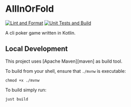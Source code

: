 # AllInOrFold

[![Lint and Format](https://github.com/tom-ludwig/AllInOrFold/actions/workflows/check_lint_and_format.yaml/badge.svg)](https://github.com/tom-ludwig/AllInOrFold/actions/workflows/check_lint_and_format.yaml)
[![Unit Tests and Build](https://github.com/tom-ludwig/AllInOrFold/actions/workflows/test-runner.yaml/badge.svg)](https://github.com/tom-ludwig/AllInOrFold/actions/workflows/test-runner.yaml)

A cli poker game written in Kotlin.

## Local Development

This project uses [Apache Maven][maven] as build tool.

To build from your shell, ensure that `./mvnw` is executable:

```
chmod +x ./mvnw
```
To build simply run:
```
just build
```

[//]: # (## Feature List)

[//]: # (| Number | Feature | Tests |)

[//]: # (|--------|---------|-------|)

[//]: # (| 1      | /       | /     |)

[//]: # (## Additional Dependencies)
[//]: # ()
[//]: # (| Number | Dependency Name | Dependency Description | Why is it necessary? |)
[//]: # (|--------|-----------------|------------------------|----------------------|)
[//]: # (| 1      | /               | /                      | /                    |)